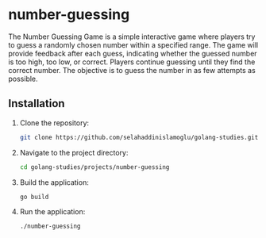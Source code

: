 # number-guessing

The Number Guessing Game is a simple interactive game where players try to guess a randomly chosen number within a specified range. The game will provide feedback after each guess, indicating whether the guessed number is too high, too low, or correct. Players continue guessing until they find the correct number. The objective is to guess the number in as few attempts as possible.

## Installation

1. Clone the repository:
    ```bash
    git clone https://github.com/selahaddinislamoglu/golang-studies.git
    ```

2. Navigate to the project directory:
    ```bash
    cd golang-studies/projects/number-guessing
    ```

3. Build the application:
    ```bash
    go build
    ```

4. Run the application:
    ```bash
    ./number-guessing
    ```

